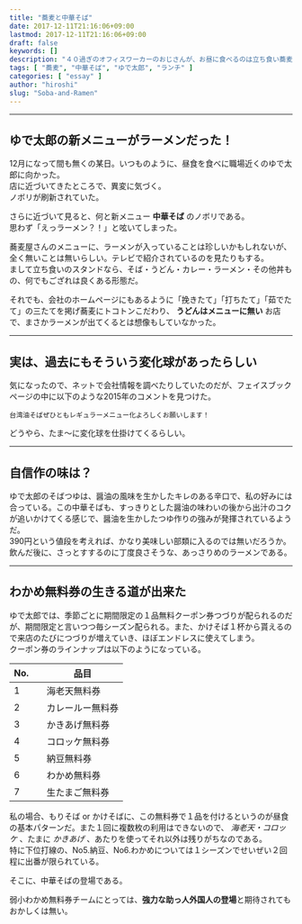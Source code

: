 ```yaml
---
title: "蕎麦と中華そば"
date: 2017-12-11T21:16:06+09:00
lastmod: 2017-12-11T21:16:06+09:00
draft: false
keywords: []
description: "４０過ぎのオフィスワーカーのおじさんが、お昼に食べるのは立ち食い蕎麦が一番。よく行く立ち食いそばでの少し驚いた出来事について。"
tags: [ "蕎麦", "中華そば", "ゆで太郎", "ランチ" ]
categories: [ "essay" ]
author: "hiroshi"
slug: "Soba-and-Ramen"
---
```


---

## ゆで太郎の新メニューがラーメンだった！
12月になって間も無くの某日。いつものように、昼食を食べに職場近くのゆで太郎に向かった。  
店に近づいてきたところで、異変に気づく。  
ノボリが刷新されていた。  

さらに近づいて見ると、何と新メニュー **中華そば** のノボリである。  
思わず「えっラーメン？！」と呟いてしまった。  

蕎麦屋さんのメニューに、ラーメンが入っていることは珍しいかもしれないが、全く無いことは無いらしい。テレビで紹介されているのを見たりもする。  
まして立ち食いのスタンドなら、そば・うどん・カレー・ラーメン・その他丼もの、何でもござれは良くある形態だ。  

それでも、会社のホームページにもあるように「挽きたて」「打ちたて」「茹でたて」の三たてを掲げ蕎麦にトコトンこだわり、 **うどんはメニューに無い** お店で、まさかラーメンが出てくるとは想像もしていなかった。

---

## 実は、過去にもそういう変化球があったらしい
気になったので、ネットで会社情報を調べたりしていたのだが、フェイスブックページの中に以下のような2015年のコメントを見つけた。  

`台湾油そばぜひともレギュラーメニュー化よろしくお願いします！`

どうやら、たま〜に変化球を仕掛けてくるらしい。

---

## 自信作の味は？
ゆで太郎のそばつゆは、醤油の風味を生かしたキレのある辛口で、私の好みには合っている。この中華そばも、すっきりとした醤油の味わいの後から出汁のコクが追いかけてくる感じで、醤油を生かしたつゆ作りの強みが発揮されているようだ。  
390円という値段を考えれば、かなり美味しい部類に入るのでは無いだろうか。飲んだ後に、さっとすするのに丁度良さそうな、あっさりめのラーメンである。

---

## わかめ無料券の生きる道が出来た
ゆで太郎では、季節ごとに期間限定の１品無料クーポン券つづりが配られるのだが、期間限定と言いつつ毎シーズン配られる。また、かけそば１杯から貰えるので来店のたびにつづりが増えていき、ほぼエンドレスに使えてしまう。  
クーポン券のラインナップは以下のようになっている。  

  No. | 　品目 |
---------|--------|
 1 | 　海老天無料券 |
 2 | 　カレールー無料券 |
 3 | 　かきあげ無料券 |
 4 | 　コロッケ無料券 |
 5 | 　納豆無料券 |
 6 | 　わかめ無料券 |
 7 | 　生たまご無料券 |

私の場合、もりそば or かけそばに、この無料券で１品を付けるというのが昼食の基本パターンだ。また１回に複数枚の利用はできないので、 *海老天・コロッケ* 、たまに *かきあげ* 、あたりを使ってそれ以外は残りがちなのである。  
特に下位打線の、No5.納豆、No6.わかめについては１シーズンでせいぜい２回程に出番が限られている。  

そこに、中華そばの登場である。  

弱小わかめ無料券チームにとっては、**強力な助っ人外国人の登場**と期待されてもおかしくは無い。
